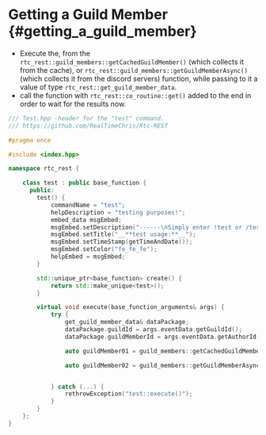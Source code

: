 Getting a Guild Member {#getting_a_guild_member}
============
- Execute the, from the `rtc_rest::guild_members::getCachedGuildMember()` (which collects it from the cache), or `rtc_rest::guild_members::getGuildMemberAsync()` (which collects it from the discord servers) function, while passing to it a value of type `rtc_rest::get_guild_member_data`.
- call the function with `rtc_rest::co_routine::get()` added to the end in order to wait for the results now.

```cpp
/// Test.hpp -header for the "test" command.
/// https://github.com/RealTimeChris/Rtc-REST

#pragma once

#include <index.hpp>

namespace rtc_rest {

	class test : public base_function {
	  public:
		test() {
			commandName = "test";
			helpDescription = "testing purposes!";
			embed_data msgEmbed;
			msgEmbed.setDescription("------\nSimply enter !test or /test!\n------");
			msgEmbed.setTitle("__**test usage:**__");
			msgEmbed.setTimeStamp(getTimeAndDate());
			msgEmbed.setColor("fe_fe_fe");
			helpEmbed = msgEmbed;
		}

		std::unique_ptr<base_function> create() {
			return std::make_unique<test>();
		}

		virtual void execute(base_function_arguments& args) {
			try {
				get_guild_member_data& dataPackage;
				dataPackage.guildId = args.eventData.getGuildId();
				dataPackage.guildMemberId = args.eventData.getAuthorId();

				auto guildMember01 = guild_members::getCachedGuildMember(dataPackage).get();

				auto guildMember02 = guild_members::getGuildMemberAsync(dataPackage).get();


			} catch (...) {
				rethrowException("test::execute()");
			}
		}
	};
}
```
